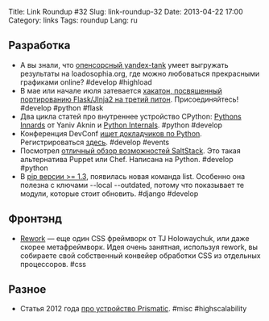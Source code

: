 Title: Link Roundup #32
Slug: link-roundup-32
Date: 2013-04-22 17:00
Category: links
Tags: roundup
Lang: ru

Разработка
----------

* А вы знали, что [опенсорсный yandex-tank](https://github.com/yandex-load/yandex-tank) умеет выгружать результаты на loadosophia.org, где можно любоваться прекрасными графиками online? #develop #highload
* В мае или начале июля затевается [хакатон, посвященный портированию Flask/JInja2 на третий питон](https://gist.github.com/untitaker/5321447). Присоединяйтесь! #develop #python #flask
* Два цикла статей про внутреннее устройство CPython: [Pythons Innards](http://tech.blog.aknin.name/category/my-projects/pythons-innards/) от Yaniv Aknin и [Python Internals](http://eli.thegreenplace.net/category/programming/python/python-internals/). #python #develop
* Конференция DevConf [ищет докладчиков по Python](http://asvetlov.blogspot.ru/2013/04/devconf-2013.html). Регистрироваться [здесь](http://devconf.ru/offers/add). #develop #events
* Посмотрел [отличный обзор возможностей SaltStack](http://www.youtube.com/watch?v=q-6v275Kno4). Это такая альтернатива Puppet или Chef. Написана на Python. #develop #python
* В [pip версии >= 1.3](https://pypi.python.org/pypi/pip/#id1), появилась новая команда list. Особенно она полезна с ключами --local --outdated, потому что показывает те модули, которые стоит обновить. #django #develop

Фронтэнд
--------
* [Rework](http://tjholowaychuk.com/post/44267035203/modular-css-preprocessing-with-rework) — еще один CSS фреймворк от TJ Holowaychuk, или даже скорее метафреймворк. Идея очень занятная, используя rework, вы собираете свой собственный конвейер обработки CSS из отдельных процессоров. #css

Разное
------

* Статья 2012 года [про устройство Prismatic](http://highscalability.com/blog/2012/7/30/prismatic-architecture-using-machine-learning-on-social-netw.html). #misc #highscalability
